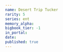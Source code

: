 ```yaml
---
name: Desert Trip Tucker
rarity: 5
series: ent
memory_alpha:
bigbook_tier: -1
in_portal:
date:
published: true
---
```



